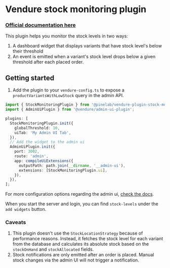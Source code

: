 # Vendure stock monitoring plugin

### [Official documentation here](https://pinelab-plugins.com/plugin/vendure-plugin-stock-monitoring)

This plugin helps you monitor the stock levels in two ways:

1. A dashboard widget that displays variants that have stock level's below their threshold
2. An event is emitted when a variant's stock level drops below a given threshold after each placed order.

## Getting started

1. Add the plugin to your `vendure-config.ts` to expose a `productVariantsWithLowStock` query in the admin API.

```ts
import { StockMonitoringPlugin } from '@pinelab/vendure-plugin-stock-monitoring';
import { AdminUiPlugin } from '@vendure/admin-ui-plugin';

plugins: [
  StockMonitoringPlugin.init({
    globalThreshold: 10,
    uiTab: 'My Admin UI Tab',
  }),
  // Add the widget to the admin ui
  AdminUiPlugin.init({
    port: 3002,
    route: 'admin',
    app: compileUiExtensions({
      outputPath: path.join(__dirname, '__admin-ui'),
      extensions: [StockMonitoringPlugin.ui],
    }),
  }),
];
```

For more configuration options regarding the admin
ui, [check the docs](https://www.vendure.io/docs/plugins/extending-the-admin-ui/).

When you start the server and login, you can find `stock-levels` under the `add widgets` button.

### Caveats

1. This plugin doesn't use the `StockLocationStrategy` because of performance reasons. Instead, it fetches the stock level for each variant from the database and calculates its absolute stock based on the `stockOnHand` and `stockAllocated` fields.
2. Stock notifications are only emitted after an order is placed. Manual stock changes via the admin UI will not trigger a notification.
